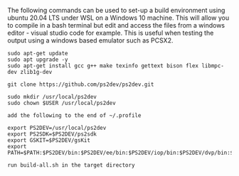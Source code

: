 The following commands can be used to set-up a build environment using
ubuntu 20.04 LTS under WSL on a Windows 10 machine. This will allow you to compile
in a bash terminal but edit and access the files from a windows editor - visual studio code for example. This is useful when testing the output using a
windows based emulator such as PCSX2.

```
sudo apt-get update
sudo apt upgrade -y
sudo apt-get install gcc g++ make texinfo gettext bison flex libmpc-dev zlib1g-dev

git clone https://github.com/ps2dev/ps2dev.git

sudo mkdir /usr/local/ps2dev
sudo chown $USER /usr/local/ps2dev

add the following to the end of ~/.profile

export PS2DEV=/usr/local/ps2dev
export PS2SDK=$PS2DEV/ps2sdk
export GSKIT=$PS2DEV/gsKit
export PATH=$PATH:$PS2DEV/bin:$PS2DEV/ee/bin:$PS2DEV/iop/bin:$PS2DEV/dvp/bin:$PS2SDK/bin

run build-all.sh in the target directory
```

